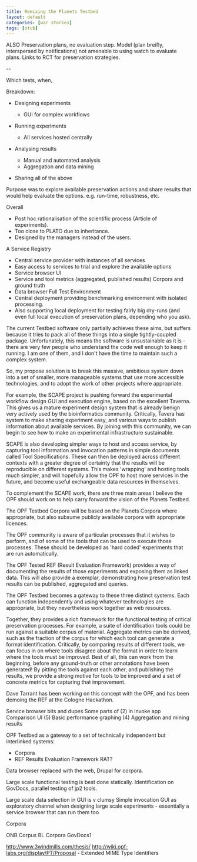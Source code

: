 ```yaml
---
title: Remixing the Planets Testbed
layout: default
categories: [war stories]
tags: [stub]
---
```


ALSO
Preservation plans, no evaluation step.
Model (plan breifly, interspersed by notifications) not amenable to using watch to evaluate plans.
Links to RCT for preservation strategies.

--

Which tests, when, 

Breakdown:

* Designing experiments
    * GUI for complex workflows

* Running experiments
    * All services hosted centrally

* Analysing results
    * Manual and automated analysis
    * Aggregation and data mining

* Sharing all of the above

Purpose was to explore available preservation actions and share results that would help evaluate the options. e.g. run-time, robustness, etc.

Overall
* Post hoc rationalisation of the scientific process (Article of experiments).
* Too close to PLATO due to inheritance.
* Designed by the managers instead of the users.

A Service Registry
- Central service provider with instances of all services
- Easy access to services to trial and explore the available options
- Service browser UI
- Service and tool metrics (aggregated, published results)
Corpora and ground truth
- Data browser
Full Test Environment
- Central deployment providing benchmarking environment with isolated processing.
- Also supporting local deployment for testing fairly big dry-runs (and even full local execution of preservation plans, depending who you ask).

The current Testbed software only partially achieves these aims, but suffers because it tries to pack all of these things into a single tightly-coupled package. Unfortunately, this means the software is unsustainable as it is - there are very few people who understand the code well enough to keep it running. I am one of them, and I don't have the time to maintain such a complex system.

So, my propose solution is to break this massive, ambitious system down into a set of smaller, more manageable systems that use more accessible technologies, and to adopt the work of other projects where appropriate.

For example, the SCAPE project is pushing forward the experimental workflow design GUI and execution engine, based on the excellent Taverna. This gives us a mature experiment design system that is already benign very actively used by the bioinformatics community. Critically, Tavera has system to make sharing experiment easy, and various ways to publish information about available services. By joining with this community, we can begin to see how to make an experimental infrastructure sustainable. 

SCAPE is also developing simpler ways to host and access service, by capturing tool information and invocation patterns in simple documents called Tool Specifications. These can then be deployed across different contexts with a greater degree of certainty that the results will be reproducible on different systems. This makes 'wrapping' and hosting tools much simpler, and will hopefully allow the OPF to host more services in the future, and become useful exchangeable data resources in themselves.

To complement the SCAPE work, there are three main areas I believe the OPF should work on to help carry forward the vision of the Planets Testbed.

The OPF Testbed Corpora will be based on the Planets Corpora where appropriate, but also subsume publicly available corpora with appropriate licences.

The OPF community is aware of particular processes that it wishes to perform, and of some of the tools that can be used to execute those processes. These should be developed as 'hard coded' experiments that are run automatically.

The OPF Tested REF (Result Evaluation Framework) provides a way of documenting the results of those experiments and exposing them as linked data. This will also provide a exemplar, demonstrating how preservation test results can be published, aggregated and queries.

The OPF Testbed becomes a gateway to these three distinct systems. Each can function independently and using whatever technologies are appropriate, but they nevertheless work together as web resources.

Together, they provides a rich framework for the functional testing of critical preservation processes. For example, a suite of identification tools could be run against a suitable corpus of material. Aggregate metrics can be derived, such as the fraction of the corpus for which each tool can generate a format identification. Critically, by comparing results of different tools, we can focus in on where tools disagree about the format in order to learn where the tools must be improved. Best of all, this can work from the beginning, before any ground-truth or other annotations have been generated! By pitting the tools against each other, and publishing the results, we provide a strong motive for tools to be improved and a set of concrete metrics for capturing that improvement.

Dave Tarrant has been working on this concept with the OPF, and has been demoing the REF at the Cologne Hackathon.

Service browser bits and dupes
Some parts of (2) in invoke app
Comparison UI (5)
Basic performance graphing (4)
Aggregation and mining results 

OPF Testbed as a gateway to a set of technically independent but interlinked systems:
- Corpora
- REF Results Evaluation Framework
RAT?

Data browser replaced with the web, Drupal for corpora.


Large scale functional testing is best done statically. Identification on GovDocs, parallel testing of jp2 tools.

Large scale data selection in GUI is v clumsy
Simple invocation GUI as exploratory channel when designing large scale experiments - essentially a service browser that can run them too

Corpora

ONB Corpus
BL Corpora
GovDocs1


http://www.3windmills.com/thesis/
http://wiki.opf-labs.org/display/PT/Proposal - Extended MIME Type Identifiers

